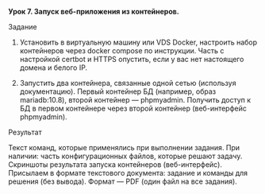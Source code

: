 **Урок 7. Запуск веб-приложения из контейнеров.**


Задание

1. Установить в виртуальную машину или VDS Docker, настроить набор контейнеров через docker compose по инструкции.
Часть с настройкой certbot и HTTPS опустить, если у вас нет настоящего домена и белого IP.

2. Запустить два контейнера, связанные одной сетью (используя документацию).
Первый контейнер БД (например, образ mariadb:10.8), второй контейнер — phpmyadmin.
Получить доступ к БД в первом контейнере через второй контейнер (веб-интерфейс phpmyadmin).

Результат

Текст команд, которые применялись при выполнении задания.
При наличии: часть конфигурационных файлов, которые решают задачу.
Скриншоты результата запуска контейнеров (веб-интерфейс).
Присылаем в формате текстового документа: задание и команды для решения (без вывода).
Формат — PDF (один файл на все задания).